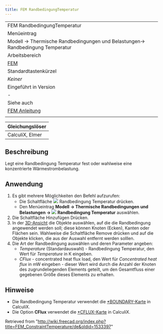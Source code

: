 ```yaml
---
title: FEM RandbedingungTemperatur
---
```

|  |
| --- |
| FEM RandbedingungTemperatur |
| Menüeintrag |
| Modell → Thermische Randbedingungen und Belastungen→ Randbedingung Temperatur |
| Arbeitsbereich |
| [FEM](/FEM_Workbench/de "FEM Workbench/de") |
| Standardtastenkürzel |
| *Keiner* |
| Eingeführt in Version |
| - |
| Siehe auch |
| [FEM Anleitung](/FEM_tutorial/de "FEM tutorial/de") |
|  |

| Gleichungslöser |
| --- |
| CalculiX, Elmer |

## Beschreibung

Legt eine Randbedingung Temperatur fest oder wahlweise eine konzentrierte Wärmestrombelastung.

## Anwendung

1. Es gibt mehrere Möglichkeiten den Befehl aufzurufen:
   * Die Schaltfläche ![](/images/FEM_ConstraintTemperature.svg) Randbedingung Temperatur drücken.
   * Den Menüeintrag **Modell → Thermische Randbedingungen und Belastungen → ![](/images/FEM_ConstraintTemperature.svg) Randbedingung Temperatur** auswählen.
2. Die Schaltfläche Hinzufügen Drücken.
3. In der [3D-Ansicht](/3D_view/de "3D view/de") die Objekte auswählen, auf die die Randbedingung angewendet werden soll; diese können Knoten (Ecken), Kanten oder Flächen sein. Wahlweise die Schaltfläche Remove drücken und auf die Objekte klicken, die aus der Auswahl entfernt werden solllen.
4. Die Art der Randbedingung auswählen und deren Parameter angeben:
   * *Temperature* (Standardauswahl) - Randbedingung Temperatur, den Wert für *Temperature* in K eingeben.
   * *CFlux* - concentrated heat flux load, den Wert für *Concentrated heat flux* in mW eingeben - dieser Wert wird durch die Anzahl der Knoten des zugrundeliegenden Elements geteilt, um den Gesamtfluss einer gegebenen Größe dieses Elements zu erhalten.

## Hinweise

* Die Randbedingung Temperatur verwendet die [\*BOUNDARY-Karte](http://web.mit.edu/calculix_v2.7/CalculiX/ccx_2.7/doc/ccx/node163.html) in CalculiX.
* Die Option **CFlux** verwendet die [\*CFLUX-Karte](http://web.mit.edu/calculix_v2.7/CalculiX/ccx_2.7/doc/ccx/node168.html) in CalculiX.

Retrieved from "<http://wiki.freecad.org/index.php?title=FEM_ConstraintTemperature/de&oldid=1533397>"